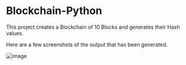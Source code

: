 # Blockchain-Python
This project creates a Blockchain of 10 Blocks and generates their Hash values.

Here are a few screenshots of the output that has been generated.

![image](https://user-images.githubusercontent.com/55539590/71553968-650e5b00-2a3e-11ea-9f1d-b3b184a285ae.png)










